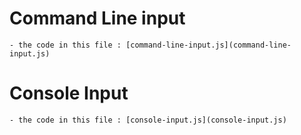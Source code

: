 # Command Line input

    - the code in this file : [command-line-input.js](command-line-input.js)

# Console Input

    - the code in this file : [console-input.js](console-input.js)
